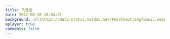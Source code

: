 ```yaml
---
title: 八音盒
date: 2022-08-10 18:54:31
background: url(https://data-static.netdun.net/Fomalhaut/img/music.webp)
aplayer: true
comments: false
---
```


